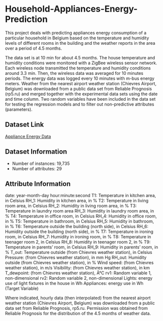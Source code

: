 # Household-Appliances-Energy-Prediction

This project deals with predicting appliances energy consumption of a particular household in Belgium based on the temperature and humidity levels of different rooms in the building and the weather reports in the area over a period of 4.5 months.

The data set is at 10 min for about 4.5 months. The house temperature and humidity conditions were monitored with a ZigBee wireless sensor network. Each wireless node transmitted the temperature and humidity conditions around 3.3 min. Then, the wireless data was averaged for 10 minutes periods. The energy data was logged every 10 minutes with m-bus energy meters. Weather from the nearest airport weather station (Chievres Airport, Belgium) was downloaded from a public data set from Reliable Prognosis (rp5.ru) and merged together with the experimental data sets using the date and time column. Two random variables have been included in the data set for testing the regression models and to filter out non-predictive attributes (parameters).

## Dataset Link
[Appliance Energy Data](https://drive.google.com/file/d/14eJvTiKEktQA08nSuwA-j3DGb2H3LZXQ/view?usp=sharing)

## Dataset Information
* Number of instances: 19,735
* Number of attributes: 29

## Attribute Information
  date: year-month-day hour:minute:second
  T1: Temperature in kitchen area, in Celsius
  RH_1: Humidity in kitchen area, in %
  T2: Temperature in living room area, in Celsius
  RH_2: Humidity in living room area, in %
  T3: Temperature in laundry room area
  RH_3: Humidity in laundry room area, in %
  T4: Temperature in office room, in Celsius
  RH_4: Humidity in office room, in %
  T5: Temperature in bathroom, in Celsius
  RH_5: Humidity in bathroom, in %
  T6: Temperature outside the building (north side), in Celsius
  RH_6: Humidity outside the building (north side), in %
  T7: Temperature in ironing room, in Celsius
  RH_7: Humidity in ironing room, in %
  T8: Temperature in teenager room 2, in Celsius
  RH_8: Humidity in teenager room 2, in %
  T9: Temperature in parents’ room, in Celsius
  RH_9: Humidity in parents’ room, in %
  T_out: Temperature outside (from Chievres weather station), in Celsius
  Pressure: (from Chievres weather station), in mm Hg
  RH_out: Humidity outside (from Chievres weather station), in %
  Wind speed: (from Chievres weather station), in m/s
  Visibility: (from Chievres weather station), in km
  T_dewpoint: (from Chievres weather station), Â°C
  rv1: Random variable 1, non-dimensional
  rv2: Random variable 2, non-dimensional
  Lights: energy use of light fixtures in the house in Wh
  Appliances: energy use in Wh (Target Variable)
  
Where indicated, hourly data (then interpolated) from the nearest airport weather station (Chievres Airport, Belgium) was downloaded from a public data set from Reliable Prognosis, rp5.ru. Permission was obtained from Reliable Prognosis for the distribution of the 4.5 months of weather data.
